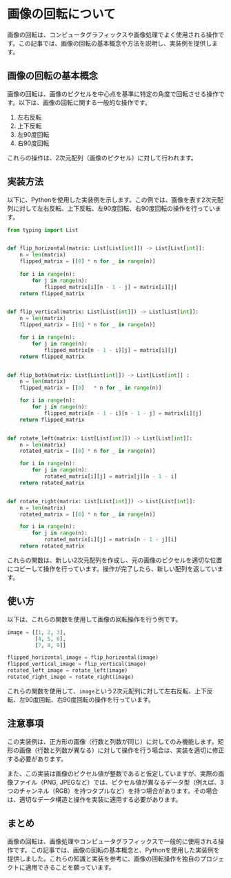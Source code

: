# 画像の回転について

画像の回転は、コンピュータグラフィックスや画像処理でよく使用される操作です。この記事では、画像の回転の基本概念や方法を説明し、実装例を提供します。

## 画像の回転の基本概念

画像の回転は、画像のピクセルを中心点を基準に特定の角度で回転させる操作です。以下は、画像の回転に関する一般的な操作です。

1. 左右反転
2. 上下反転
3. 左90度回転
4. 右90度回転

これらの操作は、2次元配列（画像のピクセル）に対して行われます。

## 実装方法

以下に、Pythonを使用した実装例を示します。この例では、画像を表す2次元配列に対して左右反転、上下反転、左90度回転、右90度回転の操作を行っています。

```python
from typing import List


def flip_horizontal(matrix: List[List[int]]) -> List[List[int]]:
    n = len(matrix)
    flipped_matrix = [[0] * n for _ in range(n)]
    
    for i in range(n):
        for j in range(n):
            flipped_matrix[i][n - 1 - j] = matrix[i][j]
    return flipped_matrix


def flip_vertical(matrix: List[List[int]]) -> List[List[int]]:
    n = len(matrix)
    flipped_matrix = [[0] * n for _ in range(n)]

    for i in range(n):
        for j in range(n):
            flipped_matrix[n - 1 - i][j] = matrix[i][j]
    return flipped_matrix


def flip_both(matrix: List[List[int]]) -> List[List[int]] :
    n = len(matrix)
    flipped_matrix = [[0]   * n for _ in range(n)]

    for i in range(n):
        for j in range(n):
            flipped_matrix[n - 1 - i][n - 1 - j] = matrix[i][j]
    return flipped_matrix


def rotate_left(matrix: List[List[int]]) -> List[List[int]]:
    n = len(matrix)
    rotated_matrix = [[0] * n for _ in range(n)]

    for i in range(n):
        for j in range(n):
            rotated_matrix[i][j] = matrix[j][n - 1 - i]
    return rotated_matrix


def rotate_right(matrix: List[List[int]]) -> List[List[int]]:
    n = len(matrix)
    rotated_matrix = [[0] * n for _ in range(n)]

    for i in range(n):
        for j in range(n):
            rotated_matrix[i][j] = matrix[n - 1 - j][i]
    return rotated_matrix
```

これらの関数は、新しい2次元配列を作成し、元の画像のピクセルを適切な位置にコピーして操作を行っています。操作が完了したら、新しい配列を返しています。

## 使い方

以下は、これらの関数を使用して画像の回転操作を行う例です。

```python
image = [[1, 2, 3],
         [4, 5, 6],
         [7, 8, 9]]

flipped_horizontal_image = flip_horizontal(image)
flipped_vertical_image = flip_vertical(image)
rotated_left_image = rotate_left(image)
rotated_right_image = rotate_right(image)
```

これらの関数を使用して、`image`という2次元配列に対して左右反転、上下反転、左90度回転、右90度回転の操作を行っています。

## 注意事項

この実装例は、正方形の画像（行数と列数が同じ）に対してのみ機能します。矩形の画像（行数と列数が異なる）に対して操作を行う場合は、実装を適切に修正する必要があります。

また、この実装は画像のピクセル値が整数であると仮定していますが、実際の画像ファイル（PNG, JPEGなど）では、ピクセル値が異なるデータ型（例えば、3つのチャンネル（RGB）を持つタプルなど）を持つ場合があります。その場合は、適切なデータ構造と操作を実装に適用する必要があります。

## まとめ

画像の回転は、画像処理やコンピュータグラフィックスで一般的に使用される操作です。この記事では、画像の回転の基本概念と、Pythonを使用した実装例を提供しました。これらの知識と実装を参考に、画像の回転操作を独自のプロジェクトに適用できることを願っています。